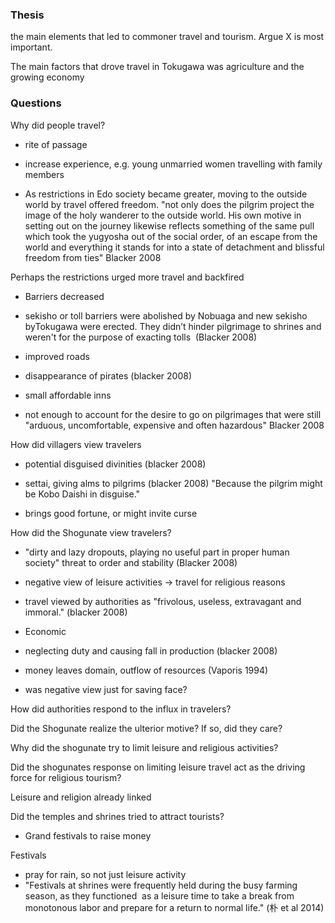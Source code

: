 
### Thesis
the main elements that led to commoner travel and tourism. Argue X is most important.

The main factors that drove travel in Tokugawa was agriculture and the growing economy
### Questions

Why did people travel?

- rite of passage
- increase experience, e.g. young unmarried women travelling with family members

- As restrictions in Edo society became greater, moving to the outside world by travel offered freedom. "not only does the pilgrim project the image of the holy wanderer to the outside world. His own motive in setting out on the journey likewise reflects something of the same pull which took the yugyosha out of the social order, of an escape from the world and everything it stands for into a state of detachment and blissful freedom from ties" Blacker 2008

Perhaps the restrictions urged more travel and backfired

- Barriers decreased

- sekisho or toll barriers were abolished by Nobuaga and new sekisho byTokugawa were erected. They didn’t hinder pilgrimage to shrines and weren't for the purpose of exacting tolls  (Blacker 2008)
- improved roads
- disappearance of pirates (blacker 2008)
- small affordable inns

- not enough to account for the desire to go on pilgrimages that were still "arduous, uncomfortable, expensive and often hazardous" Blacker 2008

How did villagers view travelers

- potential disguised divinities (blacker 2008)

- settai, giving alms to pilgrims (blacker 2008) "Because the pilgrim might be Kobo Daishi in disguise."

- brings good fortune, or might invite curse

How did the Shogunate view travelers?
- "dirty and lazy dropouts, playing no useful part in proper human society" threat to order and stability (Blacker 2008)
- negative view of leisure activities -> travel for religious reasons
- travel viewed by authorities as "frivolous, useless, extravagant and immoral." (blacker 2008)
- Economic

- neglecting duty and causing fall in production (blacker 2008)
- money leaves domain, outflow of resources (Vaporis 1994)

- was negative view just for saving face?

How did authorities respond to the influx in travelers?

Did the Shogunate realize the ulterior motive? If so, did they care?

Why did the shogunate try to limit leisure and religious activities?

Did the shogunates response on limiting leisure travel act as the driving force for religious tourism?

Leisure and religion already linked

Did the temples and shrines tried to attract tourists?
- Grand festivals to raise money

Festivals
- pray for rain, so not just leisure activity
- "Festivals at shrines were frequently held during the busy farming season, as they functioned  as a leisure time to take a break from monotonous labor and prepare for a return to normal life." (朴 et al 2014)